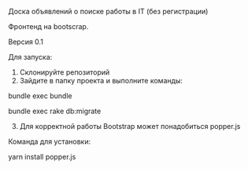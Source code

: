 Доска объявлений о поиске работы в IT (без регистрации)

Фронтенд на bootscrap.

Версия 0.1

Для запуска:

1. Склонируйте репозиторий
2. Зайдите в папку проекта и выполните команды:
  
bundle exec bundle

bundle exec rake db:migrate

3. Для корректной работы Bootstrap может понадобиться popper.js

Команда для установки:

yarn install popper.js
